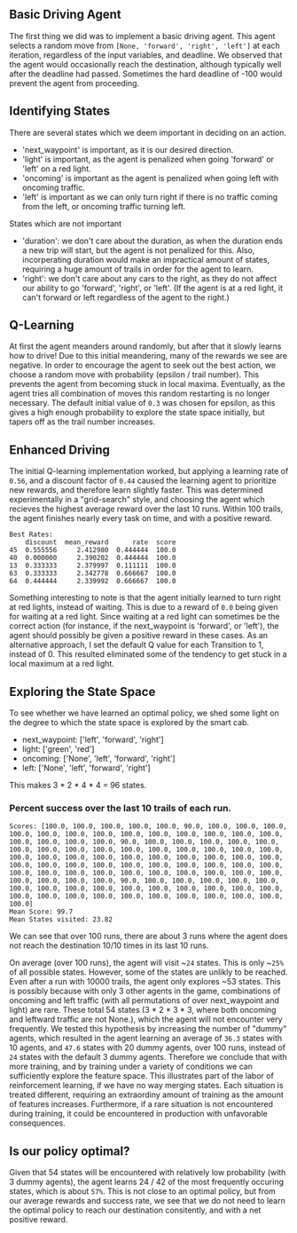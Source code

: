 ## Basic Driving Agent

The first thing we did was to implement a basic driving agent. This agent selects a random move from `[None, 'forward', 'right', 'left']` at each iteration, regardless of the input variables, and deadline. We observed that the agent would occasionally reach the destination, although typically well after the deadline had passed. Sometimes the hard deadline of -100 would prevent the agent from proceeding.

## Identifying States

There are several states which we deem important in deciding on an action.

* 'next_waypoint' is important, as it is our desired direction.
* 'light' is important, as the agent is penalized when going 'forward' or 'left' on a red light. 
* 'oncoming' is important as the agent is penalized when going left with oncoming traffic. 
* 'left' is important as we can only turn right if there is no traffic coming from the left, or oncoming traffic turning left.

States which are not important

* 'duration': we don't care about the duration, as when the duration ends a new trip will start, but the agent is not penalized for this. Also, incorperating duration would make an impractical amount of states, requiring a huge amount of trails in order for the agent to learn.
* 'right': we don't care about any cars to the right, as they do not affect our ability to go 'forward', 'right', or 'left'. (If the agent is at a red light, it can't forward or left regardless of the agent to the right.)

## Q-Learning

At first the agent meanders around randomly, but after that it slowly learns how to drive! Due to this initial meandering, many of the rewards we see are negative. In order to encourage the agent to seek out the best action, we choose a random move with probability (epsilon / trail number). 
This prevents the agent from becoming stuck in local maxima. 
Eventually, as the agent tries all combination of moves this random restarting is no longer necessary. The default initial value of `0.3` was chosen for epsilon, as this gives a high enough probability to explore the state space initially, but tapers off as the trail number increases.

## Enhanced Driving

The initial Q-learning implementation worked, but applying a learning rate of `0.56`, and a discount factor of `0.44` caused the learning agent to prioritize new rewards, and therefore learn slightly faster. This was determined experimentally in a "grid-search" style, and choosing the agent which recieves the highest average reward over the last 10 runs.
Within 100 trails, the agent finishes nearly every task on time, and with a positive reward.

```
Best Rates:
    discount  mean_reward      rate  score
45  0.555556     2.412980  0.444444  100.0
40  0.000000     2.390202  0.444444  100.0
13  0.333333     2.379997  0.111111  100.0
63  0.333333     2.342778  0.666667  100.0
64  0.444444     2.339992  0.666667  100.0
```

Something interesting to note is that the agent initially learned to turn right at red lights, instead of waiting. This is due to a reward of `0.0` being given for waiting at a red light. Since waiting at a red light can sometimes be the correct action (for instance, if the next_waypoint is 'forward', or 'left'), the agent should possibly be given a positive reward in these cases. As an alternative approach, I set the default Q value for each Transition to 1, instead of 0. This resulted eliminated some of the tendency to get stuck in a local maximum at a red light.


## Exploring the State Space 
To see whether we have learned an optimal policy, we shed some light on the degree to which the state space is explored by the smart cab. 

* next_waypoint: ['left', 'forward', 'right']
* light: ['green', 'red']
* oncoming: ['None', 'left', 'forward', 'right']
* left: ['None', 'left', 'forward', 'right']

This makes 3 * 2 * 4 * 4 = 96 states.

### Percent success over the last 10 trails of each run.
```
Scores: [100.0, 100.0, 100.0, 100.0, 100.0, 90.0, 100.0, 100.0, 100.0, 100.0, 100.0, 100.0, 100.0, 100.0, 100.0, 100.0, 100.0, 100.0, 100.0, 100.0, 100.0, 100.0, 100.0, 90.0, 100.0, 100.0, 100.0, 100.0, 100.0, 100.0, 100.0, 100.0, 100.0, 100.0, 100.0, 100.0, 100.0, 100.0, 100.0, 100.0, 100.0, 100.0, 100.0, 100.0, 100.0, 100.0, 100.0, 100.0, 100.0, 100.0, 100.0, 100.0, 100.0, 100.0, 100.0, 100.0, 100.0, 100.0, 100.0, 100.0, 100.0, 100.0, 100.0, 100.0, 100.0, 100.0, 100.0, 100.0, 100.0, 100.0, 100.0, 100.0, 100.0, 90.0, 100.0, 100.0, 100.0, 100.0, 100.0, 100.0, 100.0, 100.0, 100.0, 100.0, 100.0, 100.0, 100.0, 100.0, 100.0, 100.0, 100.0, 100.0, 100.0, 100.0, 100.0, 100.0, 100.0, 100.0, 100.0, 100.0]
Mean Score: 99.7
Mean States visited: 23.82
```

We can see that over 100 runs, there are about 3 runs where the agent does not reach the destination 10/10 times in its last 10 runs.

On average (over 100 runs), the agent will visit ~`24` states. This is only ~`25%` of all possible states. 
However, some of the states are unlikly to be reached. Even after a run with 10000 trails, the agent only explores ~53 states. 
This is possibly because with only 3 other agents in the game, combinations of oncoming and left traffic (with all permutations of over next_waypoint and light) are rare. 
These total 54 states (3 * 2 * 3 * 3, where both oncoming and leftward traffic are not None.), which the agent will not encounter very frequently.
We tested this hypothesis by increasing the number of "dummy" agents, which resulted in the agent learning an average of `36.3` states with 10 agents, and `47.6` states with 20 dummy agents, over 100 runs, instead of `24` states with the default 3 dummy agents. Therefore we conclude that with more training, and by training under a variety of conditions we can sufficiently explore the feature space.
This illustrates part of the labor of reinforcement learning, if we have no way merging states. Each situation is treated different, requiring an extraordiny amount of training as the amount of features increases. Furthermore, if a rare situation is not encountered during training, it could be encountered in production with unfavorable consequences.

## Is our policy optimal? 
Given that 54 states will be encountered with relatively low probability (with 3 dummy agents), the agent learns 24 / 42 of the most frequently occuring states, which is about `57%`. 
This is not close to an optimal policy, but from our average rewards and success rate, we see that we do not need to learn the optimal policy to reach our destination consitently, and with a net positive reward.


